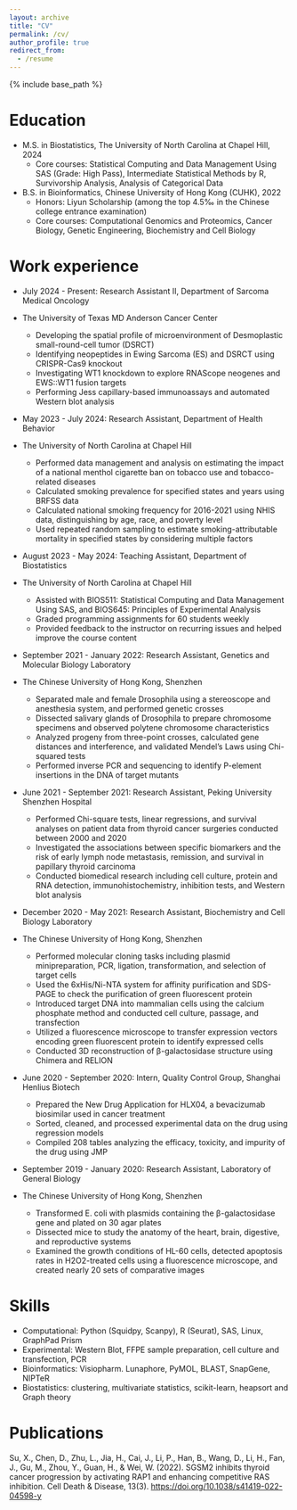 ```yaml
---
layout: archive
title: "CV"
permalink: /cv/
author_profile: true
redirect_from:
  - /resume
---
```


{% include base_path %}

Education
======
* M.S. in Biostatistics, The University of North Carolina at Chapel Hill, 2024
  *  Core courses: Statistical Computing and Data Management Using SAS (Grade: High Pass), Intermediate Statistical Methods by R, Survivorship Analysis, Analysis of Categorical Data
* B.S. in Bioinformatics, Chinese University of Hong Kong (CUHK), 2022
  *  Honors: Liyun Scholarship (among the top 4.5‰ in the Chinese college entrance examination)
  *  Core courses: Computational Genomics and Proteomics, Cancer Biology, Genetic Engineering, Biochemistry and Cell Biology
 

Work experience
======
* July 2024 - Present: Research Assistant II, Department of Sarcoma Medical Oncology
* The University of Texas MD Anderson Cancer Center
  * Developing the spatial profile of microenvironment of Desmoplastic small-round-cell tumor (DSRCT)
  * Identifying neopeptides in Ewing Sarcoma (ES) and DSRCT using CRISPR-Cas9 knockout
  * Investigating WT1 knockdown to explore RNAScope neogenes and EWS::WT1 fusion targets
  * Performing Jess capillary-based immunoassays and automated Western blot analysis

* May 2023 - July 2024: Research Assistant, Department of Health Behavior
* The University of North Carolina at Chapel Hill 
  *	Performed data management and analysis on estimating the impact of a national menthol cigarette ban on tobacco use and tobacco-related diseases
  *	Calculated smoking prevalence for specified states and years using BRFSS data
  *	Calculated national smoking frequency for 2016-2021 using NHIS data, distinguishing by age, race, and poverty level
  *	Used repeated random sampling to estimate smoking-attributable mortality in specified states by considering multiple factors

* August 2023 - May 2024: Teaching Assistant, Department of Biostatistics
* The University of North Carolina at Chapel Hill
  * Assisted with BIOS511: Statistical Computing and Data Management Using SAS, and BIOS645: Principles of Experimental Analysis
  * Graded programming assignments for 60 students weekly
  * Provided feedback to the instructor on recurring issues and helped improve the course content

* September 2021 - January 2022: Research Assistant, Genetics and Molecular Biology Laboratory
* The Chinese University of Hong Kong, Shenzhen
  * Separated male and female Drosophila using a stereoscope and anesthesia system, and performed genetic crosses
  * Dissected salivary glands of Drosophila to prepare chromosome specimens and observed polytene chromosome characteristics
  * Analyzed progeny from three-point crosses, calculated gene distances and interference, and validated Mendel’s Laws using Chi-squared tests
  * Performed inverse PCR and sequencing to identify P-element insertions in the DNA of target mutants

* June 2021 - September 2021: Research Assistant, Peking University Shenzhen Hospital
  * Performed Chi-square tests, linear regressions, and survival analyses on patient data from thyroid cancer surgeries conducted between 2000 and 2020
  * Investigated the associations between specific biomarkers and the risk of early lymph node metastasis, remission, and survival in papillary thyroid carcinoma
  * Conducted biomedical research including cell culture, protein and RNA detection, immunohistochemistry, inhibition tests, and Western blot analysis
 
* December 2020 - May 2021: Research Assistant, Biochemistry and Cell Biology Laboratory
* The Chinese University of Hong Kong, Shenzhen
  * Performed molecular cloning tasks including plasmid minipreparation, PCR, ligation, transformation, and selection of target cells
  * Used the 6xHis/Ni-NTA system for affinity purification and SDS-PAGE to check the purification of green fluorescent protein
  * Introduced target DNA into mammalian cells using the calcium phosphate method and conducted cell culture, passage, and transfection
  * Utilized a fluorescence microscope to transfer expression vectors encoding green fluorescent protein to identify expressed cells
  * Conducted 3D reconstruction of β-galactosidase structure using Chimera and RELION

* June 2020 - September 2020: Intern, Quality Control Group, Shanghai Henlius Biotech
  * Prepared the New Drug Application for HLX04, a bevacizumab biosimilar used in cancer treatment
  * Sorted, cleaned, and processed experimental data on the drug using regression models
  * Compiled 208 tables analyzing the efficacy, toxicity, and impurity of the drug using JMP
 
* September 2019 - January 2020: Research Assistant, Laboratory of General Biology
* The Chinese University of Hong Kong, Shenzhen
  * Transformed E. coli with plasmids containing the β-galactosidase gene and plated on 30 agar plates
  * Dissected mice to study the anatomy of the heart, brain, digestive, and reproductive systems
  * Examined the growth conditions of HL-60 cells, detected apoptosis rates in H2O2-treated cells using a fluorescence microscope, and created nearly 20 sets of comparative images

  
Skills
======
* Computational: Python (Squidpy, Scanpy), R (Seurat), SAS, Linux, GraphPad Prism
*	Experimental: Western Blot, FFPE sample preparation, cell culture and transfection, PCR
*	Bioinformatics: Visiopharm. Lunaphore, PyMOL, BLAST, SnapGene, NIPTeR
*	Biostatistics: clustering, multivariate statistics, scikit-learn, heapsort and Graph theory


Publications
======
Su, X., Chen, D., Zhu, L., Jia, H., Cai, J., Li, P., Han, B., Wang, D., Li, H., Fan, J., Gu, M., Zhou, Y., Guan, H., & Wei, W. (2022). SGSM2 inhibits thyroid cancer progression by activating RAP1 and enhancing competitive RAS inhibition. Cell Death & Disease, 13(3). https://doi.org/10.1038/s41419-022-04598-y 


